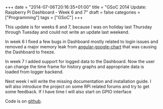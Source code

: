 +++
date = "2014-07-06T20:16:35+01:00"
title = "GSoC 2014 Update: Raspberry Pi Dashboard - Week 6 and 7"
draft = false
categories = ["Programming"]
tags = ["GSoC"]
+++

This update is for weeks 6 and 7, because I was on holiday last Thursday through Tuesday and could not write an update last weekend.

In week 6 I fixed a few bugs in Dashboard mostly related to login issues and removed a major memory leak from [angular-google-chart](https://github.com/bouil/angular-google-chart) that was causing the Dashboard to freeze.

In week 7 I added support for logged data to the Dashboard. Now the user can change the time frame for history graphs and appropriate data is loaded from logger backend.

Next week I will write the missing documentation and installation guide. I will also introduce the project on some RPi related forums and try to get some feedback. If I have time I will also start on GPIO interface

Code is on [github](https://github.com/matematik7/duda-raspberry).
